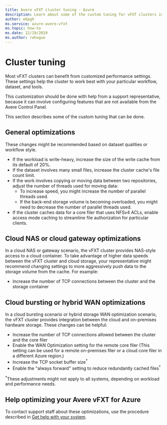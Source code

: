 ```yaml
---
title: Avere vFXT cluster tuning - Azure
description: Learn about some of the custom tuning for vFXT clusters in Avere vFXT for Azure that you can do, working with a support representative.
author: ekpgh
ms.service: azure-avere-vfxt
ms.topic: how-to
ms.date: 12/19/2019
ms.author: rohogue
---
```


# Cluster tuning

Most vFXT clusters can benefit from customized performance settings. These settings help the cluster to work best with your particular workflow, dataset, and tools.

This customization should be done with help from a support representative, because it can involve configuring features that are not available from the Avere Control Panel.

This section describes some of the custom tuning that can be done.

## General optimizations

These changes might be recommended based on dataset qualities or workflow style.

* If the workload is write-heavy, increase the size of the write cache from its default of 20%.
* If the dataset involves many small files, increase the cluster cache's file count limit.
* If the work involves copying or moving data between two repositories, adjust the number of threads used for moving data:
  * To increase speed, you might increase the number of parallel threads used.
  * If the back-end storage volume is becoming overloaded, you might need to decrease the number of parallel threads used.
* If the cluster caches data for a core filer that uses NFSv4 ACLs, enable access mode caching to streamline file authorization for particular clients.

## Cloud NAS or cloud gateway optimizations

In a cloud NAS or gateway scenario, the vFXT cluster provides NAS-style access to a cloud container. To take advantage of higher data speeds between the vFXT cluster and cloud storage, your representative might recommend changing settings to more aggressively push data to the storage volume from the cache. For example:

* Increase the number of TCP connections between the cluster and the storage container

## Cloud bursting or hybrid WAN optimizations

In a cloud bursting scenario or hybrid storage WAN optimization scenario, the vFXT cluster provides integration between the cloud and on-premises hardware storage. These changes can be helpful:

* Increase the number of TCP connections allowed between the cluster and the core filer
* Enable the WAN Optimization setting for the remote core filer (This setting can be used for a remote on-premises filer or a cloud core filer in a different Azure region.)
* Increase the TCP socket buffer size<sup>*</sup>
* Enable the "always forward" setting to reduce redundantly cached files<sup>*</sup>

<sup>*</sup>These adjustments might not apply to all systems, depending on workload and performance needs.

## Help optimizing your Avere vFXT for Azure

To contact support staff about these optimizations, use the procedure described in [Get help with your system](avere-vfxt-open-ticket.md).
